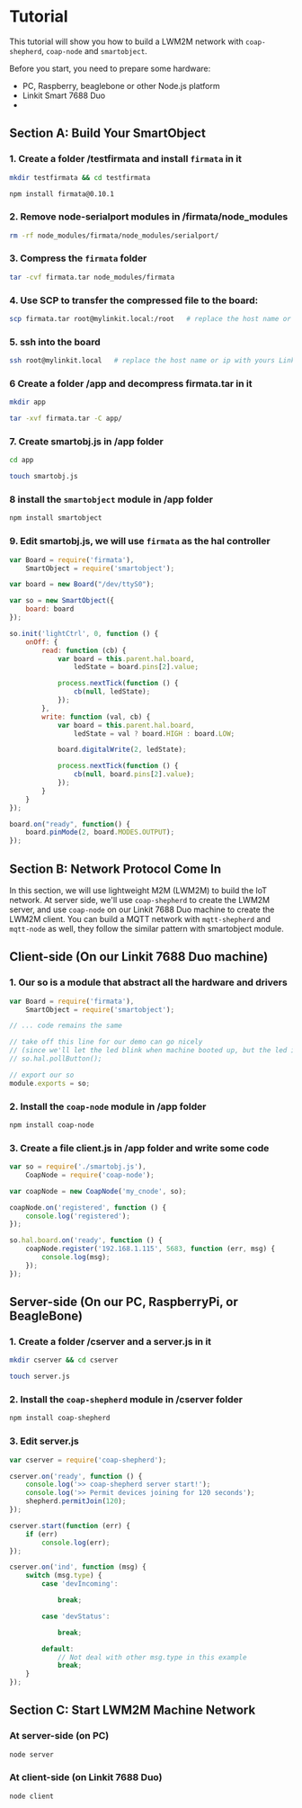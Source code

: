 Tutorial
===========

This tutorial will show you how to build a LWM2M network with `coap-shepherd`, `coap-node` and `smartobject`.

Before you start, you need to prepare some hardware:

* PC, Raspberry, beaglebone or other Node.js platform  
* Linkit Smart 7688 Duo  
* 

## Section A: Build Your SmartObject

### 1. Create a folder /testfirmata and install `firmata` in it

```sh
mkdir testfirmata && cd testfirmata
```

```sh
npm install firmata@0.10.1
```

### 2. Remove node-serialport modules in /firmata/node_modules

```sh
rm -rf node_modules/firmata/node_modules/serialport/
```

### 3. Compress the `firmata` folder

```sh
tar -cvf firmata.tar node_modules/firmata
```

### 4. Use SCP to transfer the compressed file to the board:

```sh
scp firmata.tar root@mylinkit.local:/root   # replace the host name or ip with yours Linkit 7688 Duo
```

### 5. ssh into the board

```sh
ssh root@mylinkit.local   # replace the host name or ip with yours Linkit 7688 Duo
```

### 6 Create a folder /app and decompress firmata.tar in it

```sh
mkdir app
```

```sh
tar -xvf firmata.tar -C app/
```

### 7. Create smartobj.js in /app folder

```sh
cd app 
```

```sh
touch smartobj.js
```

### 8 install the `smartobject` module in /app folder

```sh
npm install smartobject
```

### 9. Edit smartobj.js, we will use `firmata` as the hal controller

```js
var Board = require('firmata'),
    SmartObject = require('smartobject');

var board = new Board("/dev/ttyS0");

var so = new SmartObject({
    board: board
});

so.init('lightCtrl', 0, function () {
    onOff: {
        read: function (cb) {
            var board = this.parent.hal.board,
                ledState = board.pins[2].value;

            process.nextTick(function () {
                cb(null, ledState);
            });
        },
        write: function (val, cb) {
            var board = this.parent.hal.board,
                ledState = val ? board.HIGH : board.LOW;

    		board.digitalWrite(2, ledState);

            process.nextTick(function () {
                cb(null, board.pins[2].value);
            });
        }
    }
});

board.on("ready", function() {
	board.pinMode(2, board.MODES.OUTPUT);
});
```


## Section B: Network Protocol Come In
In this section, we will use lightweight M2M (LWM2M) to build the IoT network. At server side, we'll use `coap-shepherd` to create the LWM2M server, and use `coap-node` on our Linkit 7688 Duo machine to create the LWM2M client. You can build a MQTT network with `mqtt-shepherd` and `mqtt-node` as well, they follow the similar pattern with smartobject module.

## Client-side (On our Linkit 7688 Duo machine)

### 1. Our so is a module that abstract all the hardware and drivers

```js
var Board = require('firmata'),
    SmartObject = require('smartobject');

// ... code remains the same

// take off this line for our demo can go nicely
// (since we'll let the led blink when machine booted up, but the led is also controlled by the button. That conflicts.)
// so.hal.pollButton();

// export our so
module.exports = so;
```

### 2. Install the `coap-node` module in /app folder

```sh
npm install coap-node
```

### 3. Create a file client.js in /app folder and write some code

```js
var so = require('./smartobj.js'),
    CoapNode = require('coap-node');

var coapNode = new CoapNode('my_cnode', so);

coapNode.on('registered', function () {
    console.log('registered');
});

so.hal.board.on('ready', function () {
    coapNode.register('192.168.1.115', 5683, function (err, msg) {
        console.log(msg);
    });
});
```

## Server-side (On our PC, RaspberryPi, or BeagleBone)

### 1. Create a folder /cserver and a server.js in it

```sh
mkdir cserver && cd cserver
```

```sh
touch server.js
```

### 2. Install the `coap-shepherd` module in /cserver folder

```sh
npm install coap-shepherd
```

### 3. Edit server.js

```js
var cserver = require('coap-shepherd');

cserver.on('ready', function () {
    console.log('>> coap-shepherd server start!');
    console.log('>> Permit devices joining for 120 seconds');
    shepherd.permitJoin(120);
});

cserver.start(function (err) {
    if (err) 
		console.log(err);
});

cserver.on('ind', function (msg) {
    switch (msg.type) {
        case 'devIncoming':

            break;

        case 'devStatus':

            break;

        default:
            // Not deal with other msg.type in this example
            break;
    }
});
```

## Section C: Start LWM2M Machine Network

### At server-side (on PC)

```sh
node server
```

### At client-side (on Linkit 7688 Duo)

```sh
node client
```
